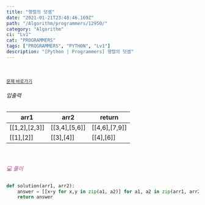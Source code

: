 ```yaml
---
title: "행렬의 덧셈"
date: "2021-01-21T23:48:46.169Z"
path: "/Algorithm/programmers/12950/"
category: "Algorithm"
ci: "Lv1"
cat: "PROGRAMMERS"
tags: ["PROGRAMMERS", "PYTHON", "Lv1"]
description: "[Python | Programmers] 행렬의 덧셈"
---
```


<br />

<a href="https://programmers.co.kr/learn/courses/30/lessons/12950"><small>문제 바로가기</small></a>

###### 입출력

| arr1          | arr2          | return        |
| ------------- | ------------- | ------------- |
| [[1,2],[2,3]] | [[3,4],[5,6]] | [[4,6],[7,9]] |
| [[1],[2]]     | [[3],[4]]     | [[4],[6]]     |

<br />

##### <h5 style="color:#C587AE;">💻 풀이</h5>

```python
def solution(arr1, arr2):
    answer = [[x+y for x,y in zip(a1, a2)] for a1, a2 in zip(arr1, arr2)]
    return answer
```



<br />


